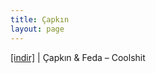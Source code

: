 ```yaml
---
title: Çapkın
layout: page
---
```


<a href="https://cloud.mail.ru/public/45763f51d500/Capk%C4%B1n%20%26%20Feda%20-%20Coolshit" target="_blank">[indir]</a>   |   Çapkın & Feda &#8211; Coolshit
